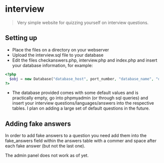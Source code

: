 # interview
>Very simple website for quizzing yourself on interview questions.

## Setting up

- Place the files on a directory on your webserver 
- Upload the interview.sql file to your database
- Edit the files checkanswers.php, interview.php and index.php and insert your database information, for example:
```php
<?php
  $obj = new Database("database_host", port_number, "database_name", "database_user", "database_password");
?>
```
- The database provided comes with some default values and is practically empty, go into phpmyadmin (or through sql queries) and insert your interview questions/languages/answers into the respective tables. I plan on adding a large set of default questions in the future.

## Adding fake answers

In order to add fake answers to a question you need add them into the fake_answers field within the answers table with a commer and space after each fake answer (but not the last one).


The admin panel does not work as of yet.
